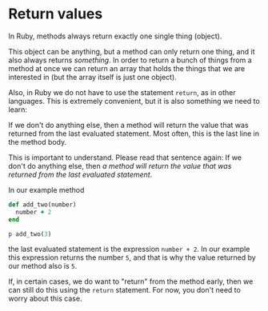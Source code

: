 # Return values

In Ruby, methods always return exactly one single thing (object).

This object can be anything, but a method can only return one thing, and it
also always returns *something*. In order to return a bunch of things from a
method at once we can return an array that holds the things that we are
interested in (but the array itself is just one object).

Also, in Ruby we do not have to use the statement `return`, as in other
languages. This is extremely convenient, but it is also something we need to
learn:

If we don't do anything else, then a method will return the value that was
returned from the last evaluated statement. Most often, this is the last line
in the method body.

This is important to understand. Please read that sentence again: If we don't
do anything else, then *a method will return the value that was returned from
the last evaluated statement*.

In our example method

```ruby
def add_two(number)
  number + 2
end

p add_two(3)
```

the last evaluated statement is the expression `number + 2`. In our example
this expression returns the number `5`, and that is why the value returned by
our method also is `5`.

If, in certain cases, we do want to "return" from the method early, then we can
still do this using the `return` statement. For now, you don't need to worry
about this case.
